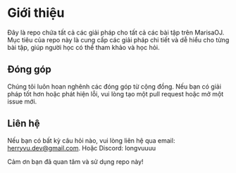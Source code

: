 # Giới thiệu

Đây là repo chứa tất cả các giải pháp cho tất cả các bài tập trên MarisaOJ. Mục tiêu của repo này là cung cấp các giải pháp chi tiết và dễ hiểu cho từng bài tập, giúp người học có thể tham khảo và học hỏi.

## Đóng góp

Chúng tôi luôn hoan nghênh các đóng góp từ cộng đồng. Nếu bạn có giải pháp tốt hơn hoặc phát hiện lỗi, vui lòng tạo một pull request hoặc mở một issue mới.

## Liên hệ

Nếu bạn có bất kỳ câu hỏi nào, vui lòng liên hệ qua email: [herryvu.dev@gmail.com](mailto:herryvu.dev@gmail.com). Hoặc Discord: longvuuuu

Cảm ơn bạn đã quan tâm và sử dụng repo này!

